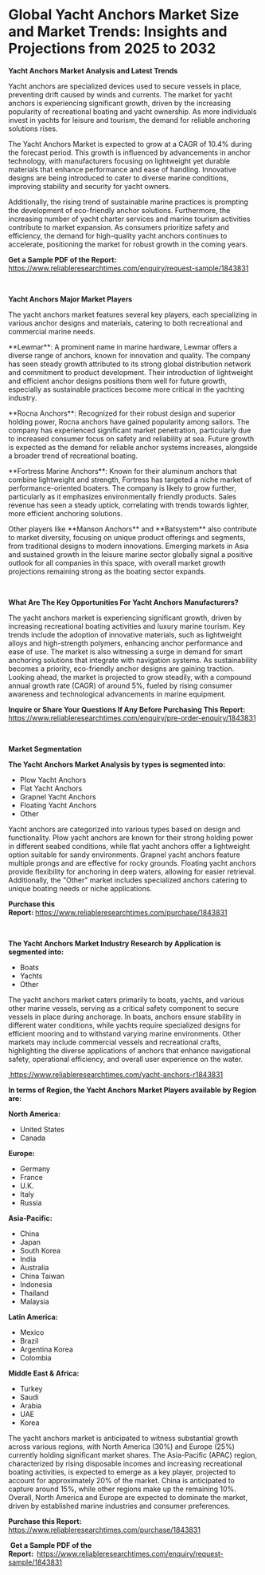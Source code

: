 <p><h1>Global Yacht Anchors Market Size and Market Trends: Insights and Projections from 2025 to 2032</h1></p><p><strong>Yacht Anchors Market Analysis and Latest Trends</strong></p>
<p><p>Yacht anchors are specialized devices used to secure vessels in place, preventing drift caused by winds and currents. The market for yacht anchors is experiencing significant growth, driven by the increasing popularity of recreational boating and yacht ownership. As more individuals invest in yachts for leisure and tourism, the demand for reliable anchoring solutions rises.</p><p>The Yacht Anchors Market is expected to grow at a CAGR of 10.4% during the forecast period. This growth is influenced by advancements in anchor technology, with manufacturers focusing on lightweight yet durable materials that enhance performance and ease of handling. Innovative designs are being introduced to cater to diverse marine conditions, improving stability and security for yacht owners.</p><p>Additionally, the rising trend of sustainable marine practices is prompting the development of eco-friendly anchor solutions. Furthermore, the increasing number of yacht charter services and marine tourism activities contribute to market expansion. As consumers prioritize safety and efficiency, the demand for high-quality yacht anchors continues to accelerate, positioning the market for robust growth in the coming years.</p></p>
<p><strong>Get a Sample PDF of the Report:&nbsp;</strong> <a href="https://www.reliableresearchtimes.com/enquiry/request-sample/1843831?utm_campaign=3108&utm_medium=2&utm_source=Github&utm_content=ia&utm_term=16042025&utm_id=yacht-anchors">https://www.reliableresearchtimes.com/enquiry/request-sample/1843831</a></p>
<p>&nbsp;</p>
<p><strong>Yacht Anchors Major Market Players</strong></p>
<p><p>The yacht anchors market features several key players, each specializing in various anchor designs and materials, catering to both recreational and commercial marine needs. </p><p>**Lewmar**: A prominent name in marine hardware, Lewmar offers a diverse range of anchors, known for innovation and quality. The company has seen steady growth attributed to its strong global distribution network and commitment to product development. Their introduction of lightweight and efficient anchor designs positions them well for future growth, especially as sustainable practices become more critical in the yachting industry.</p><p>**Rocna Anchors**: Recognized for their robust design and superior holding power, Rocna anchors have gained popularity among sailors. The company has experienced significant market penetration, particularly due to increased consumer focus on safety and reliability at sea. Future growth is expected as the demand for reliable anchor systems increases, alongside a broader trend of recreational boating.</p><p>**Fortress Marine Anchors**: Known for their aluminum anchors that combine lightweight and strength, Fortress has targeted a niche market of performance-oriented boaters. The company is likely to grow further, particularly as it emphasizes environmentally friendly products. Sales revenue has seen a steady uptick, correlating with trends towards lighter, more efficient anchoring solutions.</p><p>Other players like **Manson Anchors** and **Batsystem** also contribute to market diversity, focusing on unique product offerings and segments, from traditional designs to modern innovations. Emerging markets in Asia and sustained growth in the leisure marine sector globally signal a positive outlook for all companies in this space, with overall market growth projections remaining strong as the boating sector expands.</p></p>
<p>&nbsp;</p>
<p><strong>What Are The Key Opportunities For Yacht Anchors Manufacturers?</strong></p>
<p><p>The yacht anchors market is experiencing significant growth, driven by increasing recreational boating activities and luxury marine tourism. Key trends include the adoption of innovative materials, such as lightweight alloys and high-strength polymers, enhancing anchor performance and ease of use. The market is also witnessing a surge in demand for smart anchoring solutions that integrate with navigation systems. As sustainability becomes a priority, eco-friendly anchor designs are gaining traction. Looking ahead, the market is projected to grow steadily, with a compound annual growth rate (CAGR) of around 5%, fueled by rising consumer awareness and technological advancements in marine equipment.</p></p>
<p><strong>Inquire or Share Your Questions If Any Before Purchasing This Report:</strong> <a href="https://www.reliableresearchtimes.com/enquiry/pre-order-enquiry/1843831?utm_campaign=3108&utm_medium=2&utm_source=Github&utm_content=ia&utm_term=16042025&utm_id=yacht-anchors">https://www.reliableresearchtimes.com/enquiry/pre-order-enquiry/1843831</a></p>
<p>&nbsp;</p>
<p><strong>Market Segmentation</strong></p>
<p><strong>The Yacht Anchors Market Analysis by types is segmented into:</strong></p>
<p><ul><li>Plow Yacht Anchors</li><li>Flat Yacht Anchors</li><li>Grapnel Yacht Anchors</li><li>Floating Yacht Anchors</li><li>Other</li></ul></p>
<p><p>Yacht anchors are categorized into various types based on design and functionality. Plow yacht anchors are known for their strong holding power in different seabed conditions, while flat yacht anchors offer a lightweight option suitable for sandy environments. Grapnel yacht anchors feature multiple prongs and are effective for rocky grounds. Floating yacht anchors provide flexibility for anchoring in deep waters, allowing for easier retrieval. Additionally, the "Other" market includes specialized anchors catering to unique boating needs or niche applications.</p></p>
<p><strong>Purchase this Report:&nbsp;</strong><a href="https://www.reliableresearchtimes.com/purchase/1843831?utm_campaign=3108&utm_medium=2&utm_source=Github&utm_content=ia&utm_term=16042025&utm_id=yacht-anchors">https://www.reliableresearchtimes.com/purchase/1843831</a></p>
<p>&nbsp;</p>
<p><strong>The Yacht Anchors Market Industry Research by Application is segmented into:</strong></p>
<p><ul><li>Boats</li><li>Yachts</li><li>Other</li></ul></p>
<p><p>The yacht anchors market caters primarily to boats, yachts, and various other marine vessels, serving as a critical safety component to secure vessels in place during anchorage. In boats, anchors ensure stability in different water conditions, while yachts require specialized designs for efficient mooring and to withstand varying marine environments. Other markets may include commercial vessels and recreational crafts, highlighting the diverse applications of anchors that enhance navigational safety, operational efficiency, and overall user experience on the water.</p></p>
<p><a href="https://www.reliableresearchtimes.com/yacht-anchors-r1843831?utm_campaign=3108&utm_medium=2&utm_source=Github&utm_content=ia&utm_term=16042025&utm_id=yacht-anchors">&nbsp;https://www.reliableresearchtimes.com/yacht-anchors-r1843831</a></p>
<p><strong>In terms of Region, the Yacht Anchors Market Players available by Region are:</strong></p>
<p>
    <p> <strong> North America: </strong>
        <ul>
            <li>United States</li>
            <li>Canada</li>
        </ul>
        </p> 
    <p> <strong> Europe: </strong>
        <ul>
            <li>Germany</li>
            <li>France</li>
            <li>U.K.</li>
            <li>Italy</li>
            <li>Russia</li>
        </ul>
        </p> 
    <p> <strong> Asia-Pacific: </strong>
        <ul>
            <li>China</li>
            <li>Japan</li>
            <li>South Korea</li>
            <li>India</li>
            <li>Australia</li>
            <li>China Taiwan</li>
            <li>Indonesia</li>
            <li>Thailand</li>
            <li>Malaysia</li>
        </ul>
        </p> 
    <p> <strong> Latin America: </strong>
        <ul>
            <li>Mexico</li>
            <li>Brazil</li>
            <li>Argentina Korea</li>
            <li>Colombia</li>
        </ul>
        </p> 
    <p> <strong> Middle East & Africa: </strong>
        <ul>
            <li>Turkey</li>
            <li>Saudi</li>
            <li>Arabia</li>
            <li>UAE</li>
            <li>Korea</li>
        </ul>
    </p>
    </p>
<p><p>The yacht anchors market is anticipated to witness substantial growth across various regions, with North America (30%) and Europe (25%) currently holding significant market shares. The Asia-Pacific (APAC) region, characterized by rising disposable incomes and increasing recreational boating activities, is expected to emerge as a key player, projected to account for approximately 20% of the market. China is anticipated to capture around 15%, while other regions make up the remaining 10%. Overall, North America and Europe are expected to dominate the market, driven by established marine industries and consumer preferences.</p></p>
<p><strong>Purchase this Report: </strong><a href="https://www.reliableresearchtimes.com/purchase/1843831?utm_campaign=3108&utm_medium=2&utm_source=Github&utm_content=ia&utm_term=16042025&utm_id=yacht-anchors">https://www.reliableresearchtimes.com/purchase/1843831</a></p>
<p>&nbsp;<strong>Get a Sample PDF of the Report:&nbsp;&nbsp;</strong><a href="https://www.reliableresearchtimes.com/enquiry/request-sample/1843831?utm_campaign=3108&utm_medium=2&utm_source=Github&utm_content=ia&utm_term=16042025&utm_id=yacht-anchors">https://www.reliableresearchtimes.com/enquiry/request-sample/1843831</a></p>
<p><strong></strong></p>
<p><p></p><p></p><p></p></p>